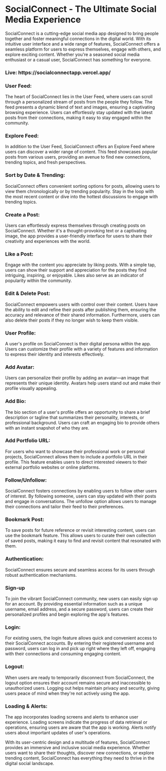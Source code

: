 <h1>SocialConnect - The Ultimate Social Media Experience</h1>

<p>
SocialConnect is a cutting-edge social media app designed to bring people together and foster meaningful connections in the digital world. With its intuitive user interface and a wide range of features, SocialConnect offers a seamless platform for users to express themselves, engage with others, and explore exciting content. Whether you're a seasoned social media enthusiast or a casual user, SocialConnect has something for everyone.
</p>

<h3>Live: https://socialconnectapp.vercel.app/</h3>

<h3>
User Feed:
</h3>
</p>
The heart of SocialConnect lies in the User Feed, where users can scroll through a personalized stream of posts from the people they follow. The feed presents a dynamic blend of text and images, ensuring a captivating browsing experience. Users can effortlessly stay updated with the latest posts from their connections, making it easy to stay engaged within the community.
<p>

<h3>
Explore Feed:
</h3>
<p>
In addition to the User Feed, SocialConnect offers an Explore Feed where users can discover a wider range of content. This feed showcases popular posts from various users, providing an avenue to find new connections, trending topics, and fresh perspectives.
</p>

<h3>
Sort by Date & Trending:
</h3>
<p>
SocialConnect offers convenient sorting options for posts, allowing users to view them chronologically or by trending popularity. Stay in the loop with the most recent content or dive into the hottest discussions to engage with trending topics.
</p>

<h3>
Create a Post:
</h3>
<p>
Users can effortlessly express themselves through creating posts on SocialConnect. Whether it's a thought-provoking text or a captivating image, the app provides a user-friendly interface for users to share their creativity and experiences with the world.
</p>

<h3>
Like a Post:
</h3>
<p>
Engage with the content you appreciate by liking posts. With a simple tap, users can show their support and appreciation for the posts they find intriguing, inspiring, or enjoyable. Likes also serve as an indicator of popularity within the community.
</p>

<h3>
Edit & Delete Post:
</h3>
<p>
SocialConnect empowers users with control over their content. Users have the ability to edit and refine their posts after publishing them, ensuring the accuracy and relevance of their shared information. Furthermore, users can also delete their posts if they no longer wish to keep them visible.
</p>

<h3>
User Profile:
</h3>
<p>
A user's profile on SocialConnect is their digital persona within the app. Users can customize their profile with a variety of features and information to express their identity and interests effectively.
</p>

<h3>
Add Avatar:
</h3>
<p>
Users can personalize their profile by adding an avatar—an image that represents their unique identity. Avatars help users stand out and make their profile visually appealing.
</p>

<h3>
Add Bio:
</h3>
<p>
The bio section of a user's profile offers an opportunity to share a brief description or tagline that summarizes their personality, interests, or professional background. Users can craft an engaging bio to provide others with an instant snapshot of who they are.
</p>

<h3>
Add Portfolio URL:
</h3>
<p>
For users who want to showcase their professional work or personal projects, SocialConnect allows them to include a portfolio URL in their profile. This feature enables users to direct interested viewers to their external portfolio websites or online platforms.
</p>

<h3>
Follow/Unfollow:
</h3>
<p>
SocialConnect fosters connections by enabling users to follow other users of interest. By following someone, users can stay updated with their posts and engage in conversations. The unfollow option allows users to manage their connections and tailor their feed to their preferences.
</p>

<h3>
Bookmark Post:
</h3>
<p>
To save posts for future reference or revisit interesting content, users can use the bookmark feature. This allows users to curate their own collection of saved posts, making it easy to find and revisit content that resonated with them.
</p>

<h3>
Authentication:
</h3>
<p>
SocialConnect ensures secure and seamless access for its users through robust authentication mechanisms.
</p>

<h3>
Sign-up
</h3>
<p>
To join the vibrant SocialConnect community, new users can easily sign up for an account. By providing essential information such as a unique username, email address, and a secure password, users can create their personalized profiles and begin exploring the app's features.
</p>

<h3>
Login:
</h3>
<p>
For existing users, the login feature allows quick and convenient access to their SocialConnect accounts. By entering their registered username and password, users can log in and pick up right where they left off, engaging with their connections and consuming engaging content.
</p>

<h3>
Logout:
</h3>
<p>
When users are ready to temporarily disconnect from SocialConnect, the logout option ensures their account remains secure and inaccessible to unauthorized users. Logging out helps maintain privacy and security, giving users peace of mind when they're not actively using the app.
</p>

<h3>
Loading & Alerts:
</h3>
<p>
The app incorporates loading screens and alerts to enhance user experience. Loading screens indicate the progress of data retrieval or operations, ensuring users are aware that the app is working. Alerts notify users about important updates of user's operations.
</p>

<p>
With its user-centric design and a multitude of features, SocialConnect provides an immersive and inclusive social media experience. Whether users want to share their thoughts, discover new connections, or explore trending content, SocialConnect has everything they need to thrive in the digital social landscape.
</p>
